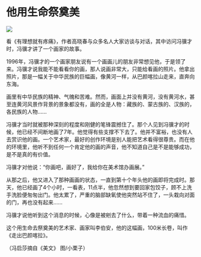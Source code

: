 # 他用生命祭奠美

![](http://www.yilinzazhi.com/images/yili/yili201314/yili20131419-1-l.jpg)

看《有理想就有疼痛》，作者高晓春与众多名人大家访谈与对话，其中访问冯骥才时，冯骥才讲了一个画家的故事。 

1996年，冯骥才的一个画家朋友说有一个画画儿的朋友非常想见他，于是领了来。冯骥才说我能不能看看你的画，那人说画非常大，只能给看画的照片。他拿出照片，那是一幅关于中华民族的巨幅画，像黄河一样，从巴颜喀拉山走来，直奔向东海。 

画里有中华民族的精神、气魄和苦难。然而，画面上并没有黄河，没有黄河水，甚至连黄河风景作背景的景象都没有，画的全是人物：藏族的、蒙古族的、汉族的，各民族的人物…… 

冯骥才当时就被那种深刻的程度和刚健的笔锋震撼住了。那个人见到冯骥才的时候，他已经不间断地画了7年。他觉得有些支撑不下去了。他并不富裕，也没有人去赏识他的画。一个艺术家，最好的创作环境是别人能把艺术看得很尊贵。而在他的环境里，他听不到任何一个肯定他的画的声音，他不知道自己是不是能够成功，是不是真的有价值。 

冯骥才对他说：“你画吧，画好了，我给你在美术馆办画展。” 

从那之后，他又进入了那种画画的状态，一直到第十个年头他的画即将完成时。那天，他已经画了4个小时，一看表，11点半，他忽然想到要回家包饺子，顾不上洗手洗脸便匆匆出门。他太累了，严重的脑部缺氧使他突然站不住了，一头栽向对面的门，再也没有起来…… 

冯骥才说他听到这个消息的时候，心像是被剜去了什么，带着一种流血的痛惜。 

这个用生命去祭奠美的艺术家、画家叫李伯安，他的这幅画，100米长卷，叫作《走出巴颜喀拉》。 

（冯启莎摘自《美文》 图/小栗子）